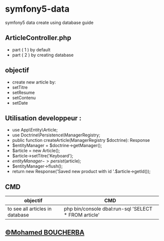 # symfony5-data
symfony5 data create using database guide

## ArticleController.php
- part ( 1 <!-- @Route("/article", name="app_article") --> ) by default
- part ( 2 <!-- @Route("/create-article", name="create_article") -->) by creating database
## objectif
- create new article by:
- setTitre
- setResume
- setContenu
- setDate

## Utilisation developpeur :
- use App\Entity\Article;
- use Doctrine\Persistence\ManagerRegistry;
- public function createArticle(ManagerRegistry $doctrine): Response
- $entityManager = $doctrine->getManager();
- $article = new Article();
- $article->setTitre('Keyboard');
- $entityManager->persist($article);
- $entityManager->flush();
- return new Response('Saved new product with id '.$article->getId());
## CMD
|  objectif     | CMD |
|-----|-----|
|to see all articles in database|php bin/console dbal:run-sql 'SELECT * FROM article'|

## [&copy;Mohamed BOUCHERBA](https://mohamed-boucherba.fr/)